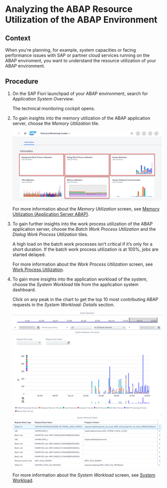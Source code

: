 <!-- loioc54ec5e640b44651828300e44b110b1c -->

# Analyzing the ABAP Resource Utilization of the ABAP Environment



<a name="loioc54ec5e640b44651828300e44b110b1c__context_e3p_pg5_3pb"/>

## Context

When you're planning, for example, system capacities or facing performance issues with SAP or partner cloud services running on the ABAP enviroment, you want to understand the resource utilization of your ABAP environment.



<a name="loioc54ec5e640b44651828300e44b110b1c__steps_f3p_pg5_3pb"/>

## Procedure

1.  On the SAP Fiori launchpad of your ABAP environment, search for *Application System Overview*.

    The technical monitoring cockpit opens.

2.  To gain insights into the memory utilization of the ABAP application server, choose the *Memory Utilization* tile.

    ![](images/SUI_ABAP_Resource_Utilization_-_2_24cd587.png)

    For more information about the *Memory Utilization* screen, see [Memory Utilization \(Application Server ABAP\)](https://help.sap.com/viewer/tmc_cloud/d4d31df7fa044d6ebe0a47ee449cbacb.html).

3.  To gain further insights into the work process utilization of the ABAP application server, choose the *Batch Work Process Utilization* and the *Dialog Work Process Utilization* tiles.

    A high load on the batch work processes isn’t critical if it’s only for a short duration. If the batch work process utilization is at 100%, jobs are started delayed.

    For more information about the *Work Process Utilization* screen, see [Work Process Utilization](https://help.sap.com/viewer/tmc_cloud/14104d33a68d44e3848780368b76db8a.html).

4.  To gain more insights into the application workload of the system, choose the *System Workload* tile from the application system dashboard.

    Click on any peak in the chart to get the top 10 most contributing ABAP requests in the *System Workload: Details* section.

    ![](images/SUI_ABAP_Resource_Utilization_-_3_d026d7b.png)

    For more information about the *System Workload* screen, see [System Workload](https://help.sap.com/viewer/tmc_cloud/178c9777ad174bf5a2710312f009745a.html).


